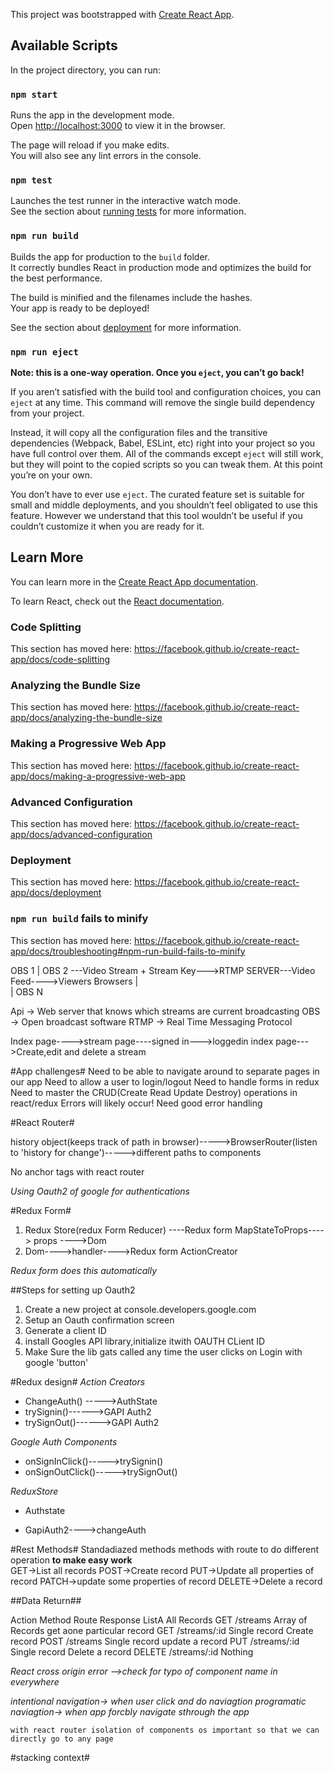 This project was bootstrapped with [Create React App](https://github.com/facebook/create-react-app).

## Available Scripts

In the project directory, you can run:

### `npm start`

Runs the app in the development mode.<br>
Open [http://localhost:3000](http://localhost:3000) to view it in the browser.

The page will reload if you make edits.<br>
You will also see any lint errors in the console.

### `npm test`

Launches the test runner in the interactive watch mode.<br>
See the section about [running tests](https://facebook.github.io/create-react-app/docs/running-tests) for more information.

### `npm run build`

Builds the app for production to the `build` folder.<br>
It correctly bundles React in production mode and optimizes the build for the best performance.

The build is minified and the filenames include the hashes.<br>
Your app is ready to be deployed!

See the section about [deployment](https://facebook.github.io/create-react-app/docs/deployment) for more information.

### `npm run eject`

**Note: this is a one-way operation. Once you `eject`, you can’t go back!**

If you aren’t satisfied with the build tool and configuration choices, you can `eject` at any time. This command will remove the single build dependency from your project.

Instead, it will copy all the configuration files and the transitive dependencies (Webpack, Babel, ESLint, etc) right into your project so you have full control over them. All of the commands except `eject` will still work, but they will point to the copied scripts so you can tweak them. At this point you’re on your own.

You don’t have to ever use `eject`. The curated feature set is suitable for small and middle deployments, and you shouldn’t feel obligated to use this feature. However we understand that this tool wouldn’t be useful if you couldn’t customize it when you are ready for it.

## Learn More

You can learn more in the [Create React App documentation](https://facebook.github.io/create-react-app/docs/getting-started).

To learn React, check out the [React documentation](https://reactjs.org/).

### Code Splitting

This section has moved here: https://facebook.github.io/create-react-app/docs/code-splitting

### Analyzing the Bundle Size

This section has moved here: https://facebook.github.io/create-react-app/docs/analyzing-the-bundle-size

### Making a Progressive Web App

This section has moved here: https://facebook.github.io/create-react-app/docs/making-a-progressive-web-app

### Advanced Configuration

This section has moved here: https://facebook.github.io/create-react-app/docs/advanced-configuration

### Deployment

This section has moved here: https://facebook.github.io/create-react-app/docs/deployment

### `npm run build` fails to minify

This section has moved here: https://facebook.github.io/create-react-app/docs/troubleshooting#npm-run-build-fails-to-minify

OBS 1
|
OBS 2 ---Video Stream + Stream Key--->RTMP SERVER---Video Feed---->Viewers Browsers
|  
|
OBS N

Api -> Web server that knows which streams are current broadcasting
OBS -> Open broadcast software
RTMP -> Real Time Messaging Protocol

Index page---->stream page----signed in--->loggedin index page--->Create,edit and delete a stream

#App challenges#
Need to be able to navigate around to separate pages in our app
Need to allow a user to login/logout
Need to handle forms in redux
Need to master the CRUD(Create Read Update Destroy) operations in react/redux
Errors will likely occur! Need good error handling

#React Router#

history object(keeps track of path in browser)----->BrowserRouter(listen to 'history for change')----->different paths to components

No anchor tags with react router

_Using Oauth2 of google for authentications_

#Redux Form#

1. Redux Store(redux Form Reducer) ----Redux form MapStateToProps----> props ---->Dom
2. Dom---->handler---->Redux form ActionCreator

_Redux form does this automatically_

##Steps for setting up Oauth2

1. Create a new project at console.developers.google.com
2. Setup an Oauth confirmation screen
3. Generate a client ID
4. install Googles API library,initialize itwith OAUTH CLient ID
5. Make Sure the lib gats called any time the user clicks on Login with google 'button'

#Redux design#
_Action Creators_

- ChangeAuth() ----->AuthState
- trySignin()------>GAPI Auth2
- trySignOut()------>GAPI Auth2

_Google Auth Components_

- onSignInClick()----->trySignin()
- onSignOutClick()----->trySignOut()

_ReduxStore_

- Authstate

- GapiAuth2---->changeAuth

#Rest Methods#
Standadiazed methods methods with route to do different operation
**to make easy work**  
GET->List all records
POST->Create record
PUT->Update all properties of record
PATCH->update some properties of record
DELETE->Delete a record

##Data Return##

Action Method Route Response
ListA All Records GET /streams Array of Records
get aone particular record GET /streams/:id Single record
Create record POST /streams Single record
update a record PUT /streams/:id Single record
Delete a record DELETE /streams/:id Nothing

_React cross origin error -->check for typo of component name in everywhere_

_intentional navigation-> when user click and do naviagtion_
_programatic naviagtion-> when app forcbly navigate sthrough the app_

`with react router isolation of components os important so that we can directly go to any page`

#stacking context#
